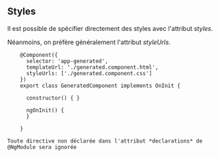 ## Styles

Il est possible de spécifier directement des styles avec l'attribut *styles*.

Néanmoins, on préfère généralement l'attribut *styleUrls*.

        @Component({
          selector: 'app-generated',
          templateUrl: './generated.component.html',
          styleUrls: ['./generated.component.css']
        })
        export class GeneratedComponent implements OnInit {
        
          constructor() { }
        
          ngOnInit() {
          }
        
        }

`Toute directive non déclarée dans l'attribut *declarations* de @NgModule sera ignorée`
